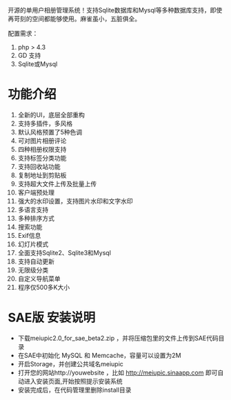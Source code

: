 开源的单用户相册管理系统！支持Sqlite数据库和Mysql等多种数据库支持，即使再苛刻的空间都能够使用。麻雀虽小，五脏俱全。


配置需求：
  1. php > 4.3
  1. GD 支持
  1. Sqlite或Mysql

# 功能介绍 #
  1. 全新的UI，底层全部重构
  1. 支持多插件，多风格
  1. 默认风格预置了5种色调
  1. 可对图片相册评论
  1. 四种相册权限支持
  1. 支持标签分类功能
  1. 支持回收站功能
  1. 复制地址到剪贴板
  1. 支持超大文件上传及批量上传
  1. 客户端预处理
  1. 强大的水印设置，支持图片水印和文字水印
  1. 多语言支持
  1. 多种排序方式
  1. 搜索功能
  1. Exif信息
  1. 幻灯片模式
  1. 全面支持Sqlite2、Sqlite3和Mysql
  1. 支持自动更新
  1. 无限级分类
  1. 自定义导航菜单
  1. 程序仅500多K大小

# SAE版 安装说明 #
  * 下载meiupic2.0\_for\_sae\_beta2.zip ，并将压缩包里的文件上传到SAE代码目录
  * 在SAE中初始化 MySQL 和 Memcache，容量可以设置为2M
  * 开启Storage，并创建公共域名meiupic
  * 打开您的网站http://youwebsite ，比如 http://meiupic.sinaapp.com 即可自动进入安装页面,开始按照提示安装系统
  * 安装完成后，在代码管理里删除install目录